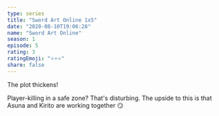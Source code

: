```yaml
--- 
type: series 
title: "Sword Art Online 1x5" 
date: "2020-08-10T19:06:28" 
name: "Sword Art Online" 
season: 1 
episode: 5 
rating: 3 
ratingEmoji: "⭐️⭐️⭐️" 
share: false 
---
```


The plot thickens!

Player-killing in a safe zone? That's disturbing. The upside to this is that Asuna and Kirito are working together 😏
